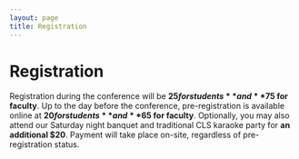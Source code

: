 ```yaml
---
layout: page
title: Registration
---
```


# Registration

Registration during the conference will be **$25 for students** and **$75 for faculty**. Up to the day before the conference, pre-registration is available online at **$20 for students** and **$65 for faculty**. Optionally, you may also attend our Saturday night banquet and traditional CLS karaoke party for **an additional $20**. Payment will take place on-site, regardless of pre-registration status.

<!---
<iframe 
src="https://docs.google.com/forms/d/1yC0Gm48qDmZh-GWxCBxWxCz-wzV5IcahVHXMLiVA7eo/viewform?embedded=true" 
width="760" 
height="1395" 
frameborder="0" 
marginheight="0" 
marginwidth="0">
Loading...
</iframe>
--->